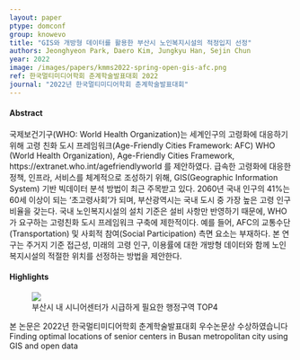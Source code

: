 ```yaml
---
layout: paper
ptype: domconf
group: knowevo
title: "GIS와 개방형 데이터를 활용한 부산시 노인복지시설의 적정입지 선정"
authors: Jeonghyeon Park, Daero Kim, Jungkyu Han, Sejin Chun 
year: 2022
image: /images/papers/kmms2022-spring-open-gis-afc.png
ref: 한국멀티미디어학회 춘계학술발표대회 2022
journal: "2022년 한국멀티미디어학회 춘계학술발표대회"
---
```


<h4><span class="badge badge-info">Abstract</span></h4>
국제보건기구(WHO: World Health Organization)는 세계인구의 고령화에 대응하기 위해 고령 친화 도시 프레임워크(Age-Friendly Cities Framework: AFC) WHO (World Health Organization), Age-Friendly Cities Framework, https://extranet.who.int/agefriendlyworld
를 제안하였다.  급속한 고령화에 대응한 정책, 인프라, 서비스를 체계적으로 조성하기 위해, GIS(Geographic Information System) 기반 빅데이터 분석 방법이 최근 주목받고 있다.
2060년 국내 인구의 41%는 60세 이상이 되는 ‘초고령사회’가 되며, 부산광역시는 국내 도시 중 가장 높은 고령 인구 비율을 갖는다. 국내 노인복지시설의 설치 기준은 설비 사항만 반영하기 때문에, WHO가 요구하는 고령친화 도시 프레임워크 구축에 제한적이다. 예를 들어, AFC의 교통수단(Transportation) 및 사회적 참여(Social Participation) 측면 요소는 부재하다.
본 연구는 주거지 기준 접근성, 미래의 고령 인구, 이용률에 대한 개방형 데이터와 함께 노인복지시설의 적절한 위치를 선정하는 방법을 제안한다.

<h4><span class="badge badge-info">Highlights</span></h4>
<figure>
    <img class="pull-left pad-right media-object d-none d-sm-block" src="{{ page.image }}">
    <figcaption>부산시 내 시니어센터가 시급하게 필요한 행정구역 TOP4</figcaption>
</figure>


<div class="alert alert-primary" role="alert">
    본 논문은 2022년 한국멀티미디어학회 춘계학술발표대회 우수논문상 수상하였습니다
</div>

<div class="alert alert-warning" role="alert">
   Finding optimal locations of senior centers in Busan metropolitan city using GIS and open data
</div>